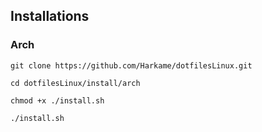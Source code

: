 ## Installations

### Arch

```shell
git clone https://github.com/Harkame/dotfilesLinux.git

cd dotfilesLinux/install/arch

chmod +x ./install.sh

./install.sh
```